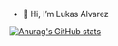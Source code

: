 - 👋 Hi, I’m Lukas Alvarez

[![Anurag's GitHub stats](https://github-readme-stats.vercel.app/api?username=lukasalvarezdev&count_private=true)](https://github.com/anuraghazra/github-readme-stats)
